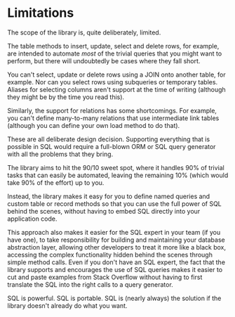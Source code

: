 # Limitations

The scope of the library is, quite deliberately, limited.

The table methods to insert, update, select and delete rows,
for example, are intended to automate *most* of the trivial queries
that you might want to perform, but there will undoubtedly be cases
where they fall short.

You can't select, update or delete rows using a JOIN onto another
table, for example.  Nor can you select rows using subqueries or
temporary tables.  Aliases for selecting columns aren't support at
the time of writing (although they might be by the time you read this).

Similarly, the support for relations has some shortcomings.  For example,
you can't define many-to-many relations that use intermediate link
tables (although you can define your own load method to do that).

These are all deliberate design decision.  Supporting everything that
is possible in SQL would require a full-blown ORM or SQL query generator
with all the problems that they bring.

The library aims to hit the 90/10 sweet spot, where it handles 90% of
trivial tasks that can easily be automated, leaving the remaining 10%
(which would take 90% of the effort) up to you.

Instead, the library makes it easy for you to define named queries and
custom table or record methods so that you can use the full power of SQL
behind the scenes, without having to embed SQL directly into your
application code.

This approach also makes it easier for the SQL expert in your team (if
you have one), to take responsibility for building and maintaining your
database abstraction layer, allowing other developers to treat it more
like a black box, accessing the complex functionality hidden behind the
scenes through simple method calls.  Even if you don't have an SQL expert,
the fact that the library supports and encourages the use of SQL queries
makes it easier to cut and paste examples from Stack Overflow without
having to first translate the SQL into the right calls to a query generator.

SQL is powerful.  SQL is portable.  SQL is (nearly always) the solution
if the library doesn't already do what you want.


